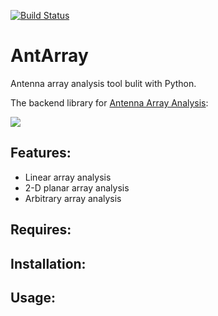 [![Build Status](https://api.travis-ci.org/rookiepeng/antarray.svg?branch=master)](https://travis-ci.org/rookiepeng/antarray)

# AntArray

Antenna array analysis tool bulit with Python.

The backend library for [Antenna Array Analysis](https://github.com/rookiepeng/antenna-array-analysis):

![](https://github.com/rookiepeng/antenna-array-analysis/blob/master/docs/aaa_v1.0.0.gif)

## Features:

- Linear array analysis
- 2-D planar array analysis
- Arbitrary array analysis

## Requires:

## Installation:

## Usage:


